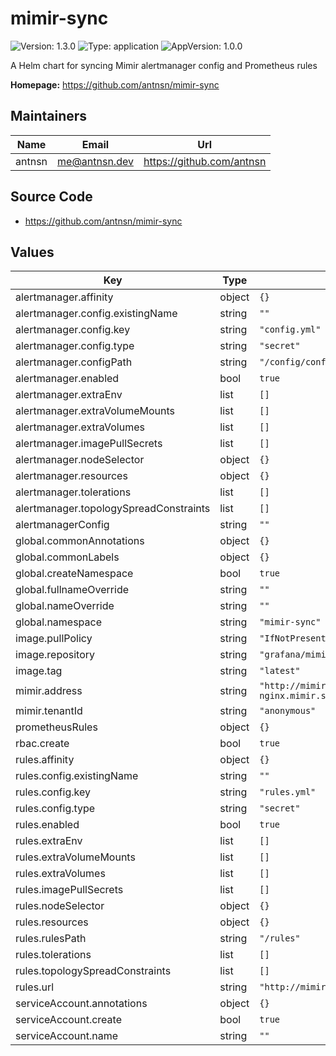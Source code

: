 # mimir-sync

![Version: 1.3.0](https://img.shields.io/badge/Version-1.3.0-informational?style=flat-square) ![Type: application](https://img.shields.io/badge/Type-application-informational?style=flat-square) ![AppVersion: 1.0.0](https://img.shields.io/badge/AppVersion-1.0.0-informational?style=flat-square)

A Helm chart for syncing Mimir alertmanager config and Prometheus rules

**Homepage:** <https://github.com/antnsn/mimir-sync>

## Maintainers

| Name | Email | Url |
| ---- | ------ | --- |
| antnsn | <me@antnsn.dev> | <https://github.com/antnsn> |

## Source Code

* <https://github.com/antnsn/mimir-sync>

## Values

| Key | Type | Default | Description |
|-----|------|---------|-------------|
| alertmanager.affinity | object | `{}` |  |
| alertmanager.config.existingName | string | `""` |  |
| alertmanager.config.key | string | `"config.yml"` |  |
| alertmanager.config.type | string | `"secret"` |  |
| alertmanager.configPath | string | `"/config/config.yml"` |  |
| alertmanager.enabled | bool | `true` |  |
| alertmanager.extraEnv | list | `[]` |  |
| alertmanager.extraVolumeMounts | list | `[]` |  |
| alertmanager.extraVolumes | list | `[]` |  |
| alertmanager.imagePullSecrets | list | `[]` |  |
| alertmanager.nodeSelector | object | `{}` |  |
| alertmanager.resources | object | `{}` |  |
| alertmanager.tolerations | list | `[]` |  |
| alertmanager.topologySpreadConstraints | list | `[]` |  |
| alertmanagerConfig | string | `""` |  |
| global.commonAnnotations | object | `{}` |  |
| global.commonLabels | object | `{}` |  |
| global.createNamespace | bool | `true` |  |
| global.fullnameOverride | string | `""` |  |
| global.nameOverride | string | `""` |  |
| global.namespace | string | `"mimir-sync"` |  |
| image.pullPolicy | string | `"IfNotPresent"` |  |
| image.repository | string | `"grafana/mimirtool"` |  |
| image.tag | string | `"latest"` |  |
| mimir.address | string | `"http://mimir-distributed-nginx.mimir.svc.cluster.local:80"` |  |
| mimir.tenantId | string | `"anonymous"` |  |
| prometheusRules | object | `{}` |  |
| rbac.create | bool | `true` |  |
| rules.affinity | object | `{}` |  |
| rules.config.existingName | string | `""` |  |
| rules.config.key | string | `"rules.yml"` |  |
| rules.config.type | string | `"secret"` |  |
| rules.enabled | bool | `true` |  |
| rules.extraEnv | list | `[]` |  |
| rules.extraVolumeMounts | list | `[]` |  |
| rules.extraVolumes | list | `[]` |  |
| rules.imagePullSecrets | list | `[]` |  |
| rules.nodeSelector | object | `{}` |  |
| rules.resources | object | `{}` |  |
| rules.rulesPath | string | `"/rules"` |  |
| rules.tolerations | list | `[]` |  |
| rules.topologySpreadConstraints | list | `[]` |  |
| rules.url | string | `"http://mimir-ruler:8080"` |  |
| serviceAccount.annotations | object | `{}` |  |
| serviceAccount.create | bool | `true` |  |
| serviceAccount.name | string | `""` |  |

